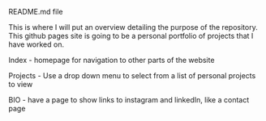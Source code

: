 README.md file

This is where I will put an overview detailing the purpose of the repository. 
This github pages site is going to be a personal portfolio of projects that I have worked on.

Index - homepage for navigation to other parts of the website

Projects - Use a drop down menu to select from a list of personal projects to view

BIO - have a page to show links to instagram and linkedIn, like a contact page
